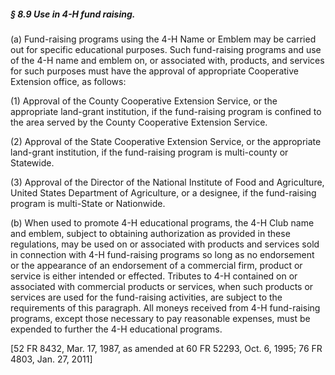 ##### § 8.9 Use in 4-H fund raising. #####

(a) Fund-raising programs using the 4-H Name or Emblem may be carried out for specific educational purposes. Such fund-raising programs and use of the 4-H name and emblem on, or associated with, products, and services for such purposes must have the approval of appropriate Cooperative Extension office, as follows:

(1) Approval of the County Cooperative Extension Service, or the appropriate land-grant institution, if the fund-raising program is confined to the area served by the County Cooperative Extension Service.

(2) Approval of the State Cooperative Extension Service, or the appropriate land-grant institution, if the fund-raising program is multi-county or Statewide.

(3) Approval of the Director of the National Institute of Food and Agriculture, United States Department of Agriculture, or a designee, if the fund-raising program is multi-State or Nationwide.

(b) When used to promote 4-H educational programs, the 4-H Club name and emblem, subject to obtaining authorization as provided in these regulations, may be used on or associated with products and services sold in connection with 4-H fund-raising programs so long as no endorsement or the appearance of an endorsement of a commercial firm, product or service is either intended or effected. Tributes to 4-H contained on or associated with commercial products or services, when such products or services are used for the fund-raising activities, are subject to the requirements of this paragraph. All moneys received from 4-H fund-raising programs, except those necessary to pay reasonable expenses, must be expended to further the 4-H educational programs.

[52 FR 8432, Mar. 17, 1987, as amended at 60 FR 52293, Oct. 6, 1995; 76 FR 4803, Jan. 27, 2011]